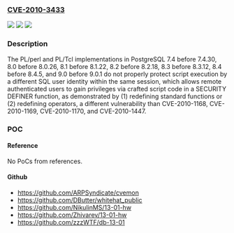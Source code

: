 ### [CVE-2010-3433](https://cve.mitre.org/cgi-bin/cvename.cgi?name=CVE-2010-3433)
![](https://img.shields.io/static/v1?label=Product&message=n%2Fa&color=blue)
![](https://img.shields.io/static/v1?label=Version&message=%3D%20n%2Fa%20&color=brighgreen)
![](https://img.shields.io/static/v1?label=Vulnerability&message=n%2Fa&color=brighgreen)

### Description

The PL/perl and PL/Tcl implementations in PostgreSQL 7.4 before 7.4.30, 8.0 before 8.0.26, 8.1 before 8.1.22, 8.2 before 8.2.18, 8.3 before 8.3.12, 8.4 before 8.4.5, and 9.0 before 9.0.1 do not properly protect script execution by a different SQL user identity within the same session, which allows remote authenticated users to gain privileges via crafted script code in a SECURITY DEFINER function, as demonstrated by (1) redefining standard functions or (2) redefining operators, a different vulnerability than CVE-2010-1168, CVE-2010-1169, CVE-2010-1170, and CVE-2010-1447.

### POC

#### Reference
No PoCs from references.

#### Github
- https://github.com/ARPSyndicate/cvemon
- https://github.com/DButter/whitehat_public
- https://github.com/NikulinMS/13-01-hw
- https://github.com/Zhivarev/13-01-hw
- https://github.com/zzzWTF/db-13-01

